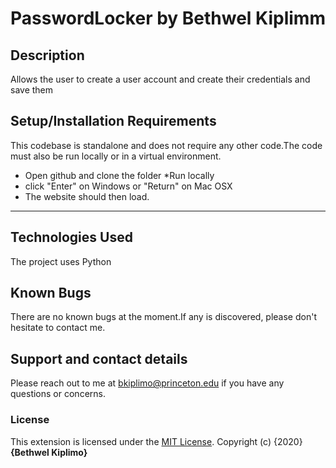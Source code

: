 # PasswordLocker by Bethwel Kiplimm

## Description
Allows the user to create a user account and create their credentials and save them


## Setup/Installation Requirements
This codebase is standalone and does not require any other code.The code must also be run locally or in a virtual
environment.

* Open github and clone the folder
*Run locally
* click "Enter" on Windows or "Return" on Mac OSX
* The website should then load.

***********

## Technologies Used
The project uses Python

## Known Bugs
There are no known bugs at the moment.If any is discovered, please don't hesitate to contact me.

## Support and contact details
Please reach out to me at bkiplimo@princeton.edu if you have any questions
or concerns.

### License
This extension is licensed under the [MIT License](https://github.com/bethwelkip/PasswordLocker/blob/master/LICENSE).
Copyright (c) {2020} **{Bethwel Kiplimo}**


